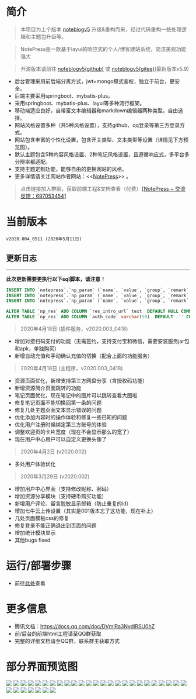 # 简介
> 本项目为上个版本 [noteblogv5](https://github.com/miyakowork/noteblogv5) 升级&重构而来，经过代码重构一些处理逻辑和主题包升级等。<br/>

> NotePress是一款基于layui的响应式的个人/博客建站系统，简洁美观功能强大

> 开源版本请前往 [noteblogv5(github)](https://github.com/miyakowork/noteblogv5) 或 [noteblogv5(gitee)](https://gitee.com/wuwenbn/noteblogv5)(最新版本v5.9)

+ 后台管理采用前后端分离方式，jwt+mongo模式鉴权，独立于前台，更安全。
+ 后端主要采用springboot、mybatis-plus。
+ 采用springboot、mybatis-plus、layui等多种流行框架。
+ 移动端适应良好，自带富文本编辑器和markdown编辑器两种类型，自由选择。
+ 网站风格设置多种（共5种风格设置），支持github、qq登录等第三方登录方式。
+ 网站包含丰富的个性化设置，包含开关类型、文本类型等设置（详情见下方预览图）。
+ 默认主题包含5种内容风格设置、2种笔记风格设置，且遵循响应式，多平台多分辨率都适配。
+ 支持主题定制功能，能够自由的更换网站的风格。
+ 更多详情请关注网站作者网站：<<[NotePress](https://wuwenbin.me)>> 。

> 点击链接加入群聊，获取前端工程&文档查看（付费）【[NotePress ~ 交流反馈：697053454](https://jq.qq.com/?_wv=1027&k=5ZEGGl8)】<br/>

# 当前版本 
```shell
v2020.004_0511 (2020年5月11日)
```

## 更新日志 
---
**此次更新需要更执行以下sql脚本，请注意！**
```sql
INSERT INTO `notepress`.`np_param` (`name`, `value`, `group`, `remark`, `order_index`, `gmt_create`, `gmt_update`, `create_by`, `update_by`) VALUES ('recharge_server_domain', '', '1', '充值服务的域名/ip地址', '0', now(), NULL, NULL, NULL);
INSERT INTO `notepress`.`np_param` (`name`, `value`, `group`, `remark`, `order_index`, `gmt_create`, `gmt_update`, `create_by`, `update_by`) VALUES ('switch_recharge_server', '0', '2', '是否开启自动充值服务', '0', NULL, NULL, NULL, NULL);
INSERT INTO `notepress`.`np_param` (`name`, `value`, `group`, `remark`, `order_index`, `gmt_create`, `gmt_update`, `create_by`, `update_by`) VALUES ('recharge_sign_secretKey', '', '-1', '\r\n校对密钥，需要和充值微服务端那边设置的一样，没有请忽略', '0', NULL, NULL, NULL, NULL);

ALTER TABLE `np_res` ADD COLUMN `res_intro_url` text  DEFAULT NULL COMMENT  '' AFTER `res_url`;
ALTER TABLE `np_res` ADD COLUMN `auth_code` varchar(50)  DEFAULT  '' COMMENT  '' AFTER `res_intro_url`;
```

>2020年4月18日 (插件服务，v2020.003_0418)
+ 增加对接扫码支付的功能（无需签约，支持支付宝和微信，需要安装服务jar包和apk，单独购买）
 + 新增自动充值和手动确认充值的切换（配合上面的功能服务）
>2020年4月18日 (主程序，v2020.003_0418)
+ 资源页面优化，新增支持第三方网盘分享（含授权码功能）
+ 新增资源简介页面跳转的功能
+ 笔记页面优化，现在笔记中的图片可以跳转查看大图啦
+ 修复笔记页面不能切换回第一条的问题
+ 修复几处主题页面文本显示错误的问题
+ 优化添加内容时的操作体验和修复一些已知的问题
+ 优化用户注册时候绑定第三方账号的体验
+ 调整欢迎页的卡片宽度（现在不会显示那么的宽了）
+ 现在用户中心用户可以自定义更换头像了

>2020年4月2日 (v2020.002)
+ 多处用户体验优化
> 2020年3月29日 (v2020.002)
+ 增加用户中心界面（支持修改昵称、密码）
+ 增加资源分享模块（支持硬币购买功能）
+ 新增用户评论、留言脱敏显示邮箱（防止重复的id）
+ 增加七牛云上传设置（其实是001版本忘了这功能，现在补上）
+ 几处页面模板css的修复
+ 修复登录不能正确退出到页面的问题
+ 增加统计模块显示
+ 其他bugs fixed

# 运行/部署步骤
+ 前往[此处](https://wuwenbin.me/content/u/notepress)查看

# 更多信息
+ 腾讯文档：https://docs.qq.com/doc/DVmlRa3NydlRSU0hZ
+ 前/后台的前端html工程请至QQ群获取
+ 完整的详细文档请至QQ群，联系群主获取方式

# 部分界面预览图
![](img/1.png)
![](img/2.png)
![](img/3.png)
![](img/4.png)
![](img/5.png)
![](img/6.png)
![](img/7.png)
![](img/8.png)
![](img/9.png)
![](img/10.png)
![](img/11.png)
![](img/11.1.png)
![](img/11.2.png)
![](img/11.3.png)
![](img/12.png)
![](img/13.png)
![](img/14.png)
![](img/15.png)
![](img/16.1.png)
![](img/16.2.png)
![](img/16.3.png)
![](img/16.4.png)
![](img/16.5.png)
![](img/17.1.png)
![](img/17.2.png)
![](img/17.3.png)
![](img/18.1.png)
![](img/18.2.png)
![](img/19.1.png)
![](img/19.2.png)
![](img/20.png)
![](img/21.png)